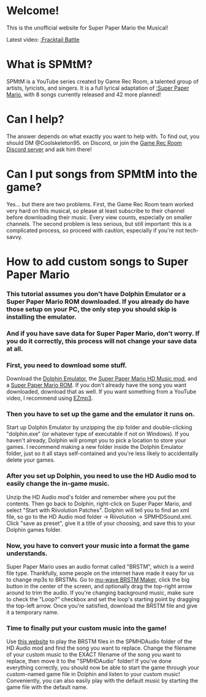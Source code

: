 <script src="https://cdn.jsdelivr.net/gh/ncase/nutshell/nutshell.js"></script>
<script>
Nutshell.setOptions({
    startOnLoad: true,
    lang: 'en',
    dontEmbedHeadings: true,
});
</script>

# Welcome!
This is the unofficial website for Super Paper Mario the Musical!

Latest video:
[:Fracktail Battle](https://www.youtube.com/watch?v=BaaAlXHtDZg)

# What is SPMtM?
SPMtM is a YouTube series created by Game Rec Room, a talented group of artists, lyricists, and singers. It is a full lyrical adaptation of [:Super Paper Mario](https://en.m.wikipedia.org/wiki/Super_Paper_Mario), with 8 songs currently released and 42 more planned!

# Can I help?
The answer depends on what exactly you want to help with. To find out, you should DM @Coolskeleton95. on Discord, or join the [Game Rec Room Discord server](https://discord.com/invite/G3sxEaBPJR) and ask him there!

# Can I put songs from SPMtM into the game?
Yes... but there are two problems.
First, the Game Rec Room team worked very hard on this musical, so please at least subscribe to their channel before downloading their music. Every view counts, especially on smaller channels.
The second problem is less serious, but still important: this is a complicated process, so proceed with caution, especially if you're not tech-savvy. 

# How to add custom songs to Super Paper Mario

### This tutorial assumes you don't have Dolphin Emulator or a Super Paper Mario ROM downloaded. If you already do have those setup on your PC, the only step you should skip is installing the emulator. 

### And if you have save data for Super Paper Mario, don't worry. If you do it correctly, this process will not change your save data at all. 

### First, you need to download some stuff. 
Download the [Dolphin Emulator](https://dolphin-emu.org/download/), the [Super Paper Mario HD Music mod](https://drive.google.com/file/d/1XHvVyVl5yz8epFRV66vWjbL7cuMbxGbQ), and a [Super Paper Mario ROM](https://myrient.erista.me/files/Redump/Nintendo%20-%20Wii%20-%20NKit%20RVZ%20[zstd-19-128k]/Super%20Paper%20Mario%20%28USA%29%20%28Rev%202%29.zip). If you don't already have the song you want downloaded, download that as well. If you want something from a YouTube video, I recommend using [EZmp3](https://ezmp3.cc). 

### Then you have to set up the game and the emulator it runs on. 
Start up Dolphin Emulator by unzipping the zip folder and double-clicking "dolphin.exe" (or whatever type of executable if not on Windows). If you haven't already, Dolphin will prompt you to pick a location to store your games. I recommend making a new folder inside the Dolphin Emulator folder, just so it all stays self-contained and you're less likely to accidentally delete your games. 

### After you set up Dolphin, you need to use the HD Audio mod to easily change the in-game music.
Unzip the HD Audio mod's folder and remember where you put the contents. Then go back to Dolphin, right-click on Super Paper Mario, and select "Start with Riivolution Patches". Dolphin will tell you to find an xml file, so go to the HD Audio mod folder → Riivolution → SPMHDSound.xml. Click "save as preset", give it a title of your choosing, and save this to your Dolphin games folder. 

### Now, you have to convert your music into a format the game understands. 
Super Paper Mario uses an audio format called "BRSTM", which is a weird file type. Thankfully, some people on the internet have made it easy for us to change mp3s to BRSTMs.
Go to [mu-wave BRSTM Maker](https://kazuki-4ys.github.io/web_apps/mu-wave/), click the big button in the center of the screen, and optionally drag the top-right arrow around to trim the audio. If you're changing background music, make sure to check the "Loop?" checkbox and set the loop's starting point by dragging the top-left arrow. Once you're satisfied, download the BRSTM file and give it a temporary name.

### Time to finally put your custom music into the game!
Use [this website](https://kenrick95.github.io/nikku/) to play the BRSTM files in the SPMHDAudio folder of the HD Audio mod and find the song you want to replace. Change the filename of your custom music to the EXACT filename of the song you want to replace, then move it to the "SPMHDAudio" folder! If you've done everything correctly, you should now be able to start the game through your custom-named game file in Dolphin and listen to your custom music! Conveniently, you can also easily play with the default music by starting the game file with the default name.
